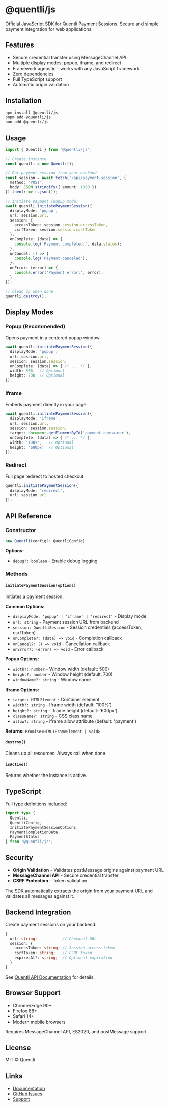 # @quentli/js

Official JavaScript SDK for Quentli Payment Sessions. Secure and simple payment integration for web applications.

## Features

- Secure credential transfer using MessageChannel API
- Multiple display modes: popup, iframe, and redirect
- Framework agnostic - works with any JavaScript framework
- Zero dependencies
- Full TypeScript support
- Automatic origin validation

## Installation

```bash
npm install @quentli/js
pnpm add @quentli/js
bun add @quentli/js
```

## Usage

```typescript
import { Quentli } from '@quentli/js';

// Create instance
const quentli = new Quentli();

// Get payment session from your backend
const session = await fetch('/api/payment-session', {
  method: 'POST',
  body: JSON.stringify({ amount: 1000 })
}).then(r => r.json());

// Initiate payment (popup mode)
await quentli.initiatePaymentSession({
  displayMode: 'popup',
  url: session.url,
  session: {
    accessToken: session.session.accessToken,
    csrfToken: session.session.csrfToken
  },
  onComplete: (data) => {
    console.log('Payment completed:', data.status);
  },
  onCancel: () => {
    console.log('Payment canceled');
  },
  onError: (error) => {
    console.error('Payment error:', error);
  }
});

// Clean up when done
quentli.destroy();
```

## Display Modes

### Popup (Recommended)

Opens payment in a centered popup window.

```typescript
await quentli.initiatePaymentSession({
  displayMode: 'popup',
  url: session.url,
  session: session.session,
  onComplete: (data) => { /* ... */ },
  width: 500,  // Optional
  height: 700  // Optional
});
```

### Iframe

Embeds payment directly in your page.

```typescript
await quentli.initiatePaymentSession({
  displayMode: 'iframe',
  url: session.url,
  session: session.session,
  target: document.getElementById('payment-container'),
  onComplete: (data) => { /* ... */ },
  width: '100%',   // Optional
  height: '600px'  // Optional
});
```

### Redirect

Full page redirect to hosted checkout.

```typescript
quentli.initiatePaymentSession({
  displayMode: 'redirect',
  url: session.url
});
```

## API Reference

### Constructor

```typescript
new Quentli(config?: QuentliConfig)
```

**Options:**
- `debug?: boolean` - Enable debug logging

### Methods

#### `initiatePaymentSession(options)`

Initiates a payment session.

**Common Options:**
- `displayMode: 'popup' | 'iframe' | 'redirect'` - Display mode
- `url: string` - Payment session URL from backend
- `session: QuentliSession` - Session credentials (accessToken, csrfToken)
- `onComplete?: (data) => void` - Completion callback
- `onCancel?: () => void` - Cancellation callback
- `onError?: (error) => void` - Error callback

**Popup Options:**
- `width?: number` - Window width (default: 500)
- `height?: number` - Window height (default: 700)
- `windowName?: string` - Window name

**Iframe Options:**
- `target: HTMLElement` - Container element
- `width?: string` - Iframe width (default: '100%')
- `height?: string` - Iframe height (default: '600px')
- `className?: string` - CSS class name
- `allow?: string` - iframe allow attribute (default: 'payment')

**Returns:** `Promise<HTMLIFrameElement | void>`

#### `destroy()`

Cleans up all resources. Always call when done.

#### `isActive()`

Returns whether the instance is active.

## TypeScript

Full type definitions included:

```typescript
import type {
  Quentli,
  QuentliConfig,
  InitiatePaymentSessionOptions,
  PaymentCompletionData,
  PaymentStatus
} from '@quentli/js';
```

## Security

- **Origin Validation** - Validates postMessage origins against payment URL
- **MessageChannel API** - Secure credential transfer
- **CSRF Protection** - Token validation

The SDK automatically extracts the origin from your payment URL and validates all messages against it.

## Backend Integration

Create payment sessions on your backend:

```typescript
{
  url: string;           // Checkout URL
  session: {
    accessToken: string; // Session access token
    csrfToken: string;   // CSRF token
    expiresAt?: string;  // Optional expiration
  }
}
```

See [Quentli API Documentation](https://docs.quentli.com) for details.

## Browser Support

- Chrome/Edge 90+
- Firefox 88+
- Safari 14+
- Modern mobile browsers

Requires MessageChannel API, ES2020, and postMessage support.

## License

MIT © Quentli

## Links

- [Documentation](https://docs.quentli.com)
- [GitHub Issues](https://github.com/quentli/quentli-js/issues)
- [Support](mailto:soporte@quentli.com)
